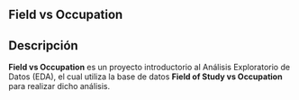 ## Field vs Occupation

## Descripción
**Field vs Occupation** es un proyecto introductorio al Análisis Exploratorio de Datos (EDA), el cual utiliza la base de datos **Field of Study vs Occupation** para realizar dicho análisis.
